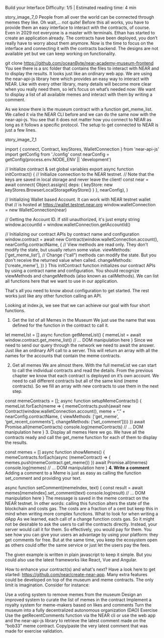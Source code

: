 Build your Interface
Difficulty: 1/5 | Estimated reading time: 4 min

story_image_7_0
People from all over the world can be connected through memes they like. Oh wait,... not quite! Before this all works, you have to provide them an easy interface to interact with the contracts, of course. Even in 2029 not everyone is a master with terminals. Ethan has started to create an application already.
The contracts have been deployed, you don’t really have to worry about them anymore. Now is the time to focus on the interface and connecting it with the contracts backend. The designs are not available yet but we can keep working on functionality.

git clone https://github.com/oceanByte/near-academy-museum-frontend
You see there is a src folder that contains the files to interact with NEAR and to display the results. It looks just like an ordinary web app. We are using the near-api-js library here which provides an easy way to interact with NEAR. Like with every other library, many details will become more clear when you really need them, so let’s focus on what’s needed now: We want to display a list of all available memes and interact with them by writing a comment.

As we know there is the museum contract with a function get_meme_list. We called it via the NEAR CLI before and we can do the same now with the near-api-js. You see that it does not matter how you connect to NEAR as long as it follows a specific protocol. The setup to get connected to NEAR is just a few lines.

story_image_7_1

import { connect, Contract, keyStores, WalletConnection } from 'near-api-js' import getConfig from './config'
const nearConfig = getConfig(process.env.NODE_ENV || 'development')

// Initialize contract & set global variables export async function initContract() { // Initialize connection to the NEAR testnet. // Note that the keys are saved in local storage and never leave the client! const near = await connect( Object.assign({ deps: { keyStore: new keyStores.BrowserLocalStorageKeyStore() } }, nearConfig), )

// Initializing Wallet based Account. It can work with NEAR testnet wallet that // is hosted at https://wallet.testnet.near.org window.walletConnection = new WalletConnection(near)

// Getting the Account ID. If still unauthorized, it's just empty string window.accountId = window.walletConnection.getAccountId()

// Initializing our contract APIs by contract name and configuration window.contract = await new Contract(window.walletConnection.account(), nearConfig.contractName, { // View methods are read only. They don't modify the state, but usually return some value. viewMethods: ['get_meme_list'], // Change (“call”) methods can modify the state. But you don't receive the returned value when called. changeMethods: ['create_meme'], }) } This initContract function initializes our contract APIs by using a contract name and configuration. You should recognize viewMethods and changeMethods (also known as callMethods). We can list all functions here that we want to use in our application.

That's all you need to know about configuration to get started. The rest works just like any other function calling an API.

Looking at index.js, we see that we can achieve our goal with four short functions.

1. Get the list of all Memes in the Museum We just use the name that was defined for the function in the contract to call it.

let memeLIst = [] async function getMemeList() { memeList = await window.contract.get_meme_list() // ... DOM manipulation here } Since we need to send our query through the network we need to await the answer. Just like an ordinary API call to a server. This will return an array with all the names for the accounts that contain the meme contracts.

2. Get all memes We are almost there. With the full memeList we can start to call the individual contracts and read the details. From the previous chapter we know that each contract is deployed on it’s own account. We need to call different contracts but all of the same kind (meme contracts). So we fill an array with new contracts to use them in the next step.

const memeContracts = []; async function setupMemeContracts() { memeList.forEach(meme => { memeContracts.push(await new Contract(window.walletConnection.account(), meme + “.” + nearConfig.contractName, { viewMethods: ['get_meme', ‘get_recent_comments’], changeMethods: [‘set_comment’]})) })
await Promise.all(memeContracts) console.log(memeContracts) // ... DOM manipulation here } 3. Display all memes Here we go. We have all the contracts ready and call the get_meme function for each of them to display the results.

const memes = [] async function showMemes() { memeContracts.forEach(async (memeContract) => { memes.push(memeContract.get_meme()) }) await Promise.all(memes) console.log(memes) // ... DOM manipulation here } **4. Write a comment**
Adding a comment to a Meme is just as easy as calling the function set_comment and providing your text.

async function setComment(memeIndex, text) { const result = await memes[memeIndex].set_comment(text) console.log(result) // ... DOM manipulation here } The message is saved in the meme contract on the NEAR testnet. In other words: calling this function alters the state of the blockchain and costs gas. The costs are a fraction of a cent but keep this in mind when writing more complex functions.
What to look for when writing a dApp
As we learned, each call of a change function costs gas. So it might not be desirable to ask the users to call the contracts directly. Instead, your server would call it for them. So effectively, you would pay for them. You see how you can give your users an advantage by using your platform: they get comments for free. But at the same time, you keep the ecosystem open as others could offer the same service or just let the users pay the fees.

The given example is written in plain javascript to keep it simple. But you could also use the latest frameworks like React, Vue and Angular.

How to enhance your contract(s) and what's next?
Have a look here to get started: https://github.com/near/create-near-app. Many extra features could be developed on top of the museum and meme contracts. The only limit is imagination. Consider for instance:

Use a voting system to remove memes from the museum
Design an improved system to curate the list of memes in the contract
Implement a royalty system for meme-makers based on likes and comments
Turn the museum into a fully decentralized autonomous organization (DAO)
Exercise
Use the getRecentComments function via the NEAR cli or use the web app and the near-api-js library to retrieve the latest comment made on the “bob33” meme contract. Copy/paste the very latest comment that was made for exercise validation.

